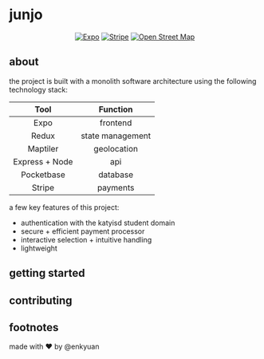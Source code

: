 # junjo

<p id="badges" align="center">
  <a href="https://expo.dev/"><img src="https://img.shields.io/badge/Expo-1B1F23?style=for-the-badge&logo=expo&logoColor=white" alt="Expo" /></a>
  <a href="https://stripe.com/"><img src="https://img.shields.io/badge/Stripe-626CD9?style=for-the-badge&logo=Stripe&logoColor=white" alt="Stripe" /></a>
  <a href="https://www.openstreetmap.org/about"><img src="https://img.shields.io/badge/OpenStreetMap-7EBC6F?style=for-the-badge&logo=OpenStreetMap&logoColor=white" alt="Open Street Map" /></a>
</>

## about

the project is built with a monolith software architecture using the following technology stack:

| Tool              | Function           |
| :---------------: | :----------------: |
| Expo              | frontend           |
| Redux             | state management   |
| Maptiler          | geolocation        |
| Express + Node    | api                |
| Pocketbase        | database           |
| Stripe            | payments           |

a few key features of this project:

- authentication with the katyisd student domain
- secure + efficient payment processor
- interactive selection + intuitive handling
- lightweight

## getting started

## contributing

## footnotes

made with ♥️ by @enkyuan
